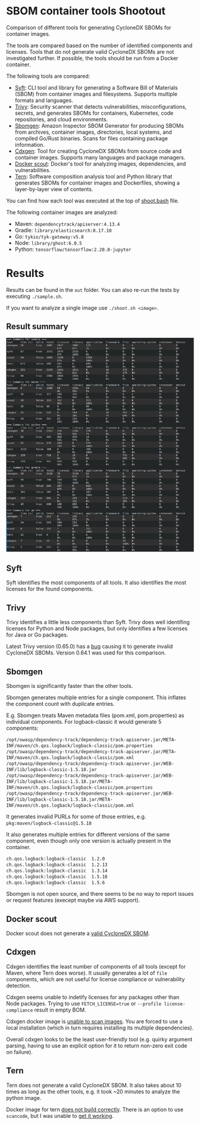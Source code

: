 # SBOM container tools Shootout

Comparison of different tools for generating CycloneDX SBOMs for container images.

The tools are compared based on the number of identified components and licenses.
Tools that do not generate valid CycloneDX SBOMs are not investigated further.
If possible, the tools should be run from a Docker container.

The following tools are compared:

- [Syft](https://github.com/anchore/syft): CLI tool and library for generating a Software Bill of Materials (SBOM) from
  container images and filesystems. Supports multiple formats and languages.
- [Trivy](https://github.com/aquasecurity/trivy): Security scanner that detects vulnerabilities, misconfigurations,
  secrets, and generates SBOMs for containers, Kubernetes, code repositories, and cloud environments.
- [Sbomgen](https://docs.aws.amazon.com/inspector/latest/user/sbom-generator.html): Amazon Inspector SBOM Generator for
  producing SBOMs from archives, container images, directories, local systems, and compiled Go/Rust binaries. Scans for
  files containing package information.
- [Cdxgen](https://github.com/CycloneDX/cdxgen): Tool for creating CycloneDX SBOMs from source code and container
  images. Supports many languages and package managers.
- [Docker scout](https://github.com/docker/scout-cli): Docker's tool for analyzing images, dependencies, and
  vulnerabilities.
- [Tern](https://github.com/tern-tools/tern): Software composition analysis tool and Python library that generates SBOMs
  for container images and Dockerfiles, showing a layer-by-layer view of contents.

You can find how each tool was executed at the top of [shoot.bash](shoot.bash) file.

The following container images are analyzed:

- Maven: `dependencytrack/apiserver:4.13.4`
- Gradle: `library/elasticsearch:8.17.10`
- Go: `tykio/tyk-gateway:v5.8`
- Node: `library/ghost:6.0.5`
- Python: `tensorflow/tensorflow:2.20.0-jupyter`

# Results

Results can be found in the `out` folder.
You can also re-run the tests by executing `./sample.sh`.

If you want to analyze a single image use `./shoot.sh <image>`.

## Result summary

![Result summary](results.png)

## Syft

Syft identifies the most components of all tools.
It also identifies the most licenses for the found components.

## Trivy

Trivy identifies a little less components than Syft.
Trivy does well identifing licenses for Python and Node packages,
but only identifies a few licenses for Java or Go packages.

Latest Trivy version (0.65.0) has a [bug](https://github.com/aquasecurity/trivy/issues/9300)
causing it to generate invalid CycloneDX SBOMs.
Version 0.64.1 was used for this comparison.

## Sbomgen

Sbomgen is significantly faster than the other tools.

Sbomgen generates multiple entries for a single component.
This inflates the component count with duplicate entries.

E.g. Sbomgen treats Maven metadata files (pom.xml, pom.properties) as individual
components. For logback-classic it would generate 5 components:

```
/opt/owasp/dependency-track/dependency-track-apiserver.jar/META-INF/maven/ch.qos.logback/logback-classic/pom.properties
/opt/owasp/dependency-track/dependency-track-apiserver.jar/META-INF/maven/ch.qos.logback/logback-classic/pom.xml
/opt/owasp/dependency-track/dependency-track-apiserver.jar/WEB-INF/lib/logback-classic-1.5.18.jar
/opt/owasp/dependency-track/dependency-track-apiserver.jar/WEB-INF/lib/logback-classic-1.5.18.jar/META-INF/maven/ch.qos.logback/logback-classic/pom.properties
/opt/owasp/dependency-track/dependency-track-apiserver.jar/WEB-INF/lib/logback-classic-1.5.18.jar/META-INF/maven/ch.qos.logback/logback-classic/pom.xml
```

It generates invalid PURLs for some of those entries, e.g. `pkg:maven/logback-classic@1.5.18`

It also generates multiple entries for different versions of the same component,
even though only one version is actually present in the container.

```
ch.qos.logback:logback-classic  1.2.0
ch.qos.logback:logback-classic  1.2.13
ch.qos.logback:logback-classic  1.3.14
ch.qos.logback:logback-classic  1.5.18
ch.qos.logback:logback-classic  1.5.6
```

Sbomgen is not open source, and there seems to be no way to report issues or
request features (execept maybe via AWS support).

## Docker scout

Docker scout does not generate a [valid CycloneDX SBOM](https://github.com/docker/scout-cli/issues/190).

## Cdxgen

Cdxgen identifies the least number of components of all tools (except for Maven, where Tern does worse).
It usually generates a lot of `file` components, which are not useful for license compliance or vulnerability detection.

Cdxgen seems unable to indetify licenses for any packages other than Node packages.
Trying to use `FETCH_LICENSE=true` or `--profile license-compliance` result in empty BOM.

Cdxgen docker image is [unable to scan images](https://github.com/CycloneDX/cdxgen/issues/2205).
You are forced to use a local installation (which in turn requires installing its multiple dependencies).

Overall cdxgen looks to be the least user-friendly tool (e.g. quirky argument parsing,
having to use an explicit option for it to return non-zero exit code on failure).

## Tern

Tern does not generate a valid CycloneDX SBOM.
It also takes about 10 times as long as the other tools, e.g. it took ~20 minutes to analyze the python image.

Docker image for tern [does not build correctly](https://github.com/tern-tools/tern/issues/1256).
There is an option to use `scancode`, but I was unable
to [get it working](https://github.com/tern-tools/tern/issues/1258).
